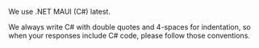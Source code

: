 We use .NET MAUI (C#) latest.

We always write C# with double quotes and 4-spaces for indentation, so when your responses include C# code, please follow those conventions.
